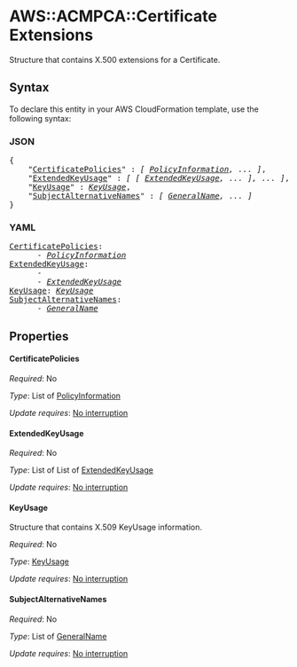# AWS::ACMPCA::Certificate Extensions

Structure that contains X.500 extensions for a Certificate.

## Syntax

To declare this entity in your AWS CloudFormation template, use the following syntax:

### JSON

<pre>
{
    "<a href="#certificatepolicies" title="CertificatePolicies">CertificatePolicies</a>" : <i>[ <a href="policyinformation.md">PolicyInformation</a>, ... ]</i>,
    "<a href="#extendedkeyusage" title="ExtendedKeyUsage">ExtendedKeyUsage</a>" : <i>[ [ <a href="extendedkeyusage.md">ExtendedKeyUsage</a>, ... ], ... ]</i>,
    "<a href="#keyusage" title="KeyUsage">KeyUsage</a>" : <i><a href="keyusage.md">KeyUsage</a></i>,
    "<a href="#subjectalternativenames" title="SubjectAlternativeNames">SubjectAlternativeNames</a>" : <i>[ <a href="generalname.md">GeneralName</a>, ... ]</i>
}
</pre>

### YAML

<pre>
<a href="#certificatepolicies" title="CertificatePolicies">CertificatePolicies</a>: <i>
      - <a href="policyinformation.md">PolicyInformation</a></i>
<a href="#extendedkeyusage" title="ExtendedKeyUsage">ExtendedKeyUsage</a>: <i>
      - 
      - <a href="extendedkeyusage.md">ExtendedKeyUsage</a></i>
<a href="#keyusage" title="KeyUsage">KeyUsage</a>: <i><a href="keyusage.md">KeyUsage</a></i>
<a href="#subjectalternativenames" title="SubjectAlternativeNames">SubjectAlternativeNames</a>: <i>
      - <a href="generalname.md">GeneralName</a></i>
</pre>

## Properties

#### CertificatePolicies

_Required_: No

_Type_: List of <a href="policyinformation.md">PolicyInformation</a>

_Update requires_: [No interruption](https://docs.aws.amazon.com/AWSCloudFormation/latest/UserGuide/using-cfn-updating-stacks-update-behaviors.html#update-no-interrupt)

#### ExtendedKeyUsage

_Required_: No

_Type_: List of List of <a href="extendedkeyusage.md">ExtendedKeyUsage</a>

_Update requires_: [No interruption](https://docs.aws.amazon.com/AWSCloudFormation/latest/UserGuide/using-cfn-updating-stacks-update-behaviors.html#update-no-interrupt)

#### KeyUsage

Structure that contains X.509 KeyUsage information.

_Required_: No

_Type_: <a href="keyusage.md">KeyUsage</a>

_Update requires_: [No interruption](https://docs.aws.amazon.com/AWSCloudFormation/latest/UserGuide/using-cfn-updating-stacks-update-behaviors.html#update-no-interrupt)

#### SubjectAlternativeNames

_Required_: No

_Type_: List of <a href="generalname.md">GeneralName</a>

_Update requires_: [No interruption](https://docs.aws.amazon.com/AWSCloudFormation/latest/UserGuide/using-cfn-updating-stacks-update-behaviors.html#update-no-interrupt)


